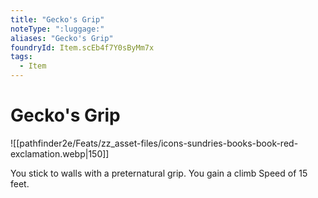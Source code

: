 ```yaml
---
title: "Gecko's Grip"
noteType: ":luggage:"
aliases: "Gecko's Grip"
foundryId: Item.scEb4f7Y0sByMm7x
tags:
  - Item
---
```


# Gecko's Grip
![[pathfinder2e/Feats/zz_asset-files/icons-sundries-books-book-red-exclamation.webp|150]]

You stick to walls with a preternatural grip. You gain a climb Speed of 15 feet.
